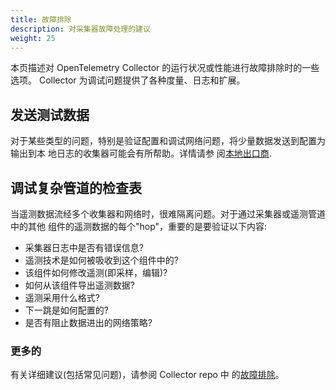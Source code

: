 ```yaml
---
title: 故障排除
description: 对采集器故障处理的建议
weight: 25
---
```


本页描述对 OpenTelemetry Collector 的运行状况或性能进行故障排除时的一些选项。
Collector 为调试问题提供了各种度量、日志和扩展。

## 发送测试数据

对于某些类型的问题，特别是验证配置和调试网络问题，将少量数据发送到配置为输出到本
地日志的收集器可能会有所帮助。详情请参
阅[本地出口商](https://github.com/open-telemetry/opentelemetry-collector/blob/main/docs/troubleshooting.md#local-exporters).

## 调试复杂管道的检查表

当遥测数据流经多个收集器和网络时，很难隔离问题。对于通过采集器或遥测管道中的其他
组件的遥测数据的每个"hop"，重要的是要验证以下内容:

- 采集器日志中是否有错误信息?
- 遥测技术是如何被吸收到这个组件中的?
- 该组件如何修改遥测(即采样，编辑)?
- 如何从该组件导出遥测数据?
- 遥测采用什么格式?
- 下一跳是如何配置的?
- 是否有阻止数据进出的网络策略?

### 更多的

有关详细建议(包括常见问题)，请参阅 Collector repo 中
的[故障排除](https://github.com/open-telemetry/opentelemetry-collector/blob/main/docs/troubleshooting.md)。
